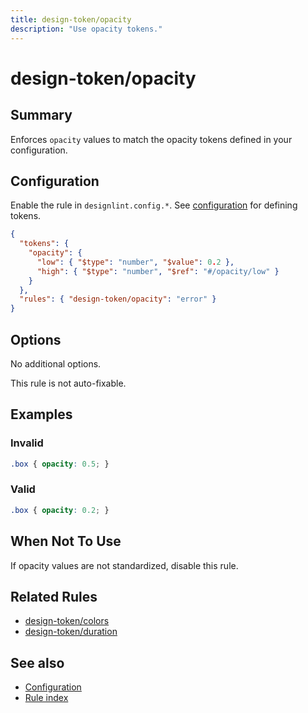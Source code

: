 ```yaml
---
title: design-token/opacity
description: "Use opacity tokens."
---
```


# design-token/opacity

## Summary
Enforces `opacity` values to match the opacity tokens defined in your configuration.

## Configuration
Enable the rule in `designlint.config.*`. See [configuration](../../configuration.md) for defining tokens.

```json
{
  "tokens": {
    "opacity": {
      "low": { "$type": "number", "$value": 0.2 },
      "high": { "$type": "number", "$ref": "#/opacity/low" }
    }
  },
  "rules": { "design-token/opacity": "error" }
}
```

## Options
No additional options.

This rule is not auto-fixable.

## Examples

### Invalid

```css
.box { opacity: 0.5; }
```

### Valid

```css
.box { opacity: 0.2; }
```

## When Not To Use
If opacity values are not standardized, disable this rule.

## Related Rules
- [design-token/colors](./colors.md)
- [design-token/duration](./duration.md)

## See also
- [Configuration](../../configuration.md)
- [Rule index](../index.md)
